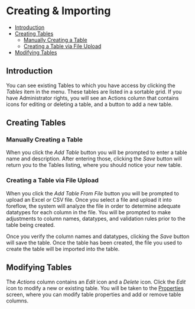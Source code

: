 # Creating & Importing

-   [Introduction](#introduction)
-   [Creating Tables](#creating-tables)
    -   [Manually Creating a Table](#manually-creating-a-table)
    -   [Creating a Table via File Upload](#creating-a-table-via-file-upload)
-   [Modifying Tables](#modifying-tables)

<a name="introduction"></a>

## Introduction

You can see existing Tables to which you have access by clicking the _Tables_ item in the menu. These tables are listed in a sortable grid. If you have Administrator rights, you will see an Actions column that contains icons for editing or deleting a table, and a button to add a new table.

<a name="creating-tables"></a>

## Creating Tables

<a name="manually-creating-a-table"></a>

### Manually Creating a Table

When you click the _Add Table_ button you will be prompted to enter a table name and description. After entering those, clicking the _Save_ button will return you to the Tables listing, where you should notice your new table.

<a name="creating-a-table-via-file-upload"></a>

### Creating a Table via File Upload

When you click the _Add Table From File_ button you will be prompted to upload an Excel or CSV file. Once you select a file and upload it into foreflow, the system will analyze the file in order to determine adequate datatypes for each column in the file. You will be prompted to make adjustments to column names, datatypes, and validation rules prior to the table being created.

Once you verify the column names and datatypes, clicking the _Save_ button will save the table. Once the table has been created, the file you used to create the table will be imported into the table.

<a name="modifying-tables"></a>

## Modifying Tables

The _Actions_ column contains an _Edit_ icon and a _Delete_ icon. Click the _Edit_ icon to modify a new or existing table. You will be taken to the [Properties](/{{version}}/tables-properties) screen, where you can modify table properties and add or remove table columns.
